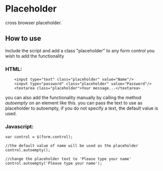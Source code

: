 Placeholder
============

cross browser placeholder.

How to use
---------------------

Include the script and add a class "placeholder" to any form control you wish to add the functionality

### HTML:
	
		<input type="text" class="placeholder" value="Name"/>
		<input type="password" class="placeholder" value="Password"/>
		<textarea class="placeholder">Your message...</textarea>

you can also add the functionality manually by calling the method *autoempty* on an element like this. you can pass the text to use as placeholder to autoempty, if you do not specify a text, the default value is used.
	 
### Javascript:

	var control = $(form.control);
	
	//the default value of name will be used as the placeholder
	control.autoempty();
	
	//change the placeholder text to 'Please type your name'
	control.autoempty('Please type your name');